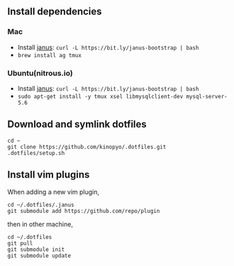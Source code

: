 ## Install dependencies

### Mac

- Install [janus](https://github.com/carlhuda/janus): `curl -L https://bit.ly/janus-bootstrap | bash`
- `brew install ag tmux`

### Ubuntu(nitrous.io)

- Install [janus](https://github.com/carlhuda/janus): `curl -L https://bit.ly/janus-bootstrap | bash`
- `sudo apt-get install -y tmux xsel libmysqlclient-dev mysql-server-5.6`

## Download and symlink dotfiles

```
cd ~
git clone https://github.com/kinopyo/.dotfiles.git
.dotfiles/setup.sh
```

## Install vim plugins

When adding a new vim plugin,

```
cd ~/.dotfiles/.janus
git submodule add https://github.com/repo/plugin
```

then in other machine,

```
cd ~/.dotfiles
git pull
git submodule init
git submodule update
```
